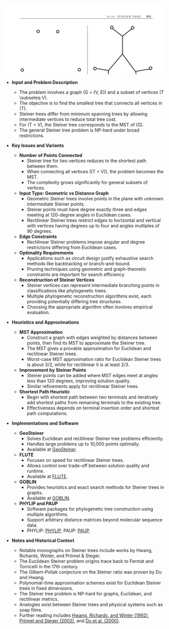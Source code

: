 ![ADM-ch16-graphs-steiner-tree](ADM-ch16-graphs-steiner-tree.best.png)

- **Input and Problem Description**
  - The problem involves a graph \(G = (V, E)\) and a subset of vertices \(T \subseteq V\).
  - The objective is to find the smallest tree that connects all vertices in \(T\).
  - Steiner trees differ from minimum spanning trees by allowing intermediate vertices to reduce total tree cost.
  - For \(T = V\), the Steiner tree corresponds to the MST of \(G\).
  - The general Steiner tree problem is NP-hard under broad restrictions.

- **Key Issues and Variants**
  - **Number of Points Connected**
    - Steiner tree for two vertices reduces to the shortest path between them.
    - When connecting all vertices (\(T = V\)), the problem becomes the MST.
    - The complexity grows significantly for general subsets of vertices.
  - **Input Type: Geometric vs Distance Graph**
    - Geometric Steiner trees involve points in the plane with unknown intermediate Steiner points.
    - Steiner points must have degree exactly three and edges meeting at 120-degree angles in Euclidean cases.
    - Rectilinear Steiner trees restrict edges to horizontal and vertical with vertices having degrees up to four and angles multiples of 90 degrees.
  - **Edge Constraints**
    - Rectilinear Steiner problems impose angular and degree restrictions differing from Euclidean cases.
  - **Optimality Requirements**
    - Applications such as circuit design justify exhaustive search methods like backtracking or branch-and-bound.
    - Pruning techniques using geometric and graph-theoretic constraints are important for search efficiency.
  - **Reconstruction of Steiner Vertices**
    - Steiner vertices can represent intermediate branching points in classifications like phylogenetic trees.
    - Multiple phylogenetic reconstruction algorithms exist, each providing potentially differing tree structures.
    - Choosing the appropriate algorithm often involves empirical evaluation.

- **Heuristics and Approximations**
  - **MST Approximation**
    - Construct a graph with edges weighted by distances between points, then find its MST to approximate the Steiner tree.
    - The MST gives a provable approximation for Euclidean and rectilinear Steiner trees.
    - Worst-case MST approximation ratio for Euclidean Steiner trees is about 3/2, while for rectilinear it is at least 2/3.
  - **Improvement by Steiner Points**
    - Steiner points can be added where MST edges meet at angles less than 120 degrees, improving solution quality.
    - Similar refinements apply for rectilinear Steiner trees.
  - **Shortest Path Heuristic**
    - Begin with shortest path between two terminals and iteratively add shortest paths from remaining terminals to the existing tree.
    - Effectiveness depends on terminal insertion order and shortest path computations.

- **Implementations and Software**
  - **GeoSteiner**
    - Solves Euclidean and rectilinear Steiner tree problems efficiently.
    - Handles large problems up to 10,000 points optimally.
    - Available at [GeoSteiner](http://www.diku.dk/geosteiner/).
  - **FLUTE**
    - Focuses on speed for rectilinear Steiner trees.
    - Allows control over trade-off between solution quality and runtime.
    - Available at [FLUTE](http://home.eng.iastate.edu/~cnchu/flute.html).
  - **GOBLIN**
    - Provides heuristics and exact search methods for Steiner trees in graphs.
    - Available at [GOBLIN](http://www.math.uni-augsburg.de/~fremuth/goblin.html).
  - **PHYLIP and PAUP**
    - Software packages for phylogenetic tree construction using multiple algorithms.
    - Support arbitrary distance matrices beyond molecular sequence data.
    - PHYLIP: [PHYLIP](http://evolution.genetics.washington.edu/phylip.html), PAUP: [PAUP](http://paup.csit.fsu.edu/).

- **Notes and Historical Context**
  - Notable monographs on Steiner trees include works by Hwang, Richards, Winter, and Prömel & Steger.
  - The Euclidean Steiner problem origins trace back to Fermat and Torricelli in the 17th century.
  - The Gilbert–Pollak conjecture on the Steiner ratio was proven by Du and Hwang.
  - Polynomial-time approximation schemes exist for Euclidean Steiner trees in fixed dimensions.
  - The Steiner tree problem is NP-hard for graphs, Euclidean, and rectilinear metrics.
  - Analogies exist between Steiner trees and physical systems such as soap films.
  - Further reading includes [Hwang, Richards, and Winter (1992)](https://example.org/hrw92), [Prömel and Steger (2002)](https://example.org/ps02), and [Du et al. (2000)](https://example.org/dsr00).
